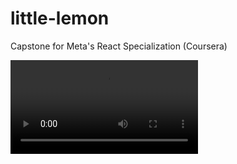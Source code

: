 # little-lemon
Capstone for Meta's React Specialization (Coursera)

![Demo](./Little%20Lemon%20Preview.mov)
